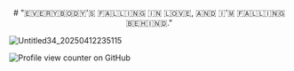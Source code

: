 <p align="center">
# "🇪‌🇻‌🇪‌🇷‌🇾‌🇧‌🇴‌🇩‌🇾‌'🇸‌ 🇫‌🇦‌🇱‌🇱‌🇮‌🇳‌🇬‌ 🇮‌🇳‌ 🇱‌🇴‌🇻‌🇪‌, 🇦‌🇳‌🇩‌ 🇮‌'🇲‌ 🇫‌🇦‌🇱‌🇱‌🇮‌🇳‌🇬‌ 🇧‌🇪‌🇭‌🇮‌🇳‌🇩‌."

![Untitled34_20250412235115](https://github.com/user-attachments/assets/c2ec865e-4b4f-4d2d-8e13-969dfa34d556)

![Profile view counter on GitHub](https://komarev.com/ghpvc/?username=pikopikohammer)

